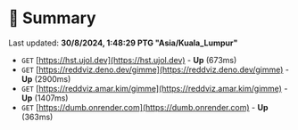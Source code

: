 # 📖 Summary
Last updated: **30/8/2024, 1:48:29 PTG "Asia/Kuala_Lumpur"**

- `GET` [https://hst.ujol.dev](https://hst.ujol.dev) - **Up** (673ms)
- `GET` [https://reddviz.deno.dev/gimme](https://reddviz.deno.dev/gimme) - **Up** (2900ms)
- `GET` [https://reddviz.amar.kim/gimme](https://reddviz.amar.kim/gimme) - **Up** (1407ms)
- `GET` [https://dumb.onrender.com](https://dumb.onrender.com) - **Up** (363ms)
